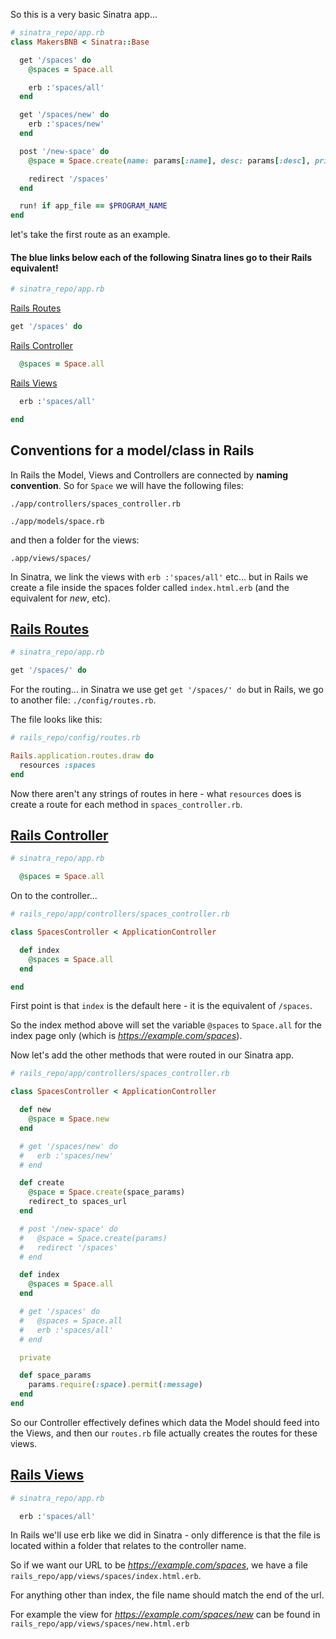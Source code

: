 So this is a very basic Sinatra app...

```ruby
# sinatra_repo/app.rb
class MakersBNB < Sinatra::Base

  get '/spaces' do
    @spaces = Space.all

    erb :'spaces/all'
  end

  get '/spaces/new' do
    erb :'spaces/new'
  end

  post '/new-space' do
    @space = Space.create(name: params[:name], desc: params[:desc], price: params[:price])

    redirect '/spaces'
  end

  run! if app_file == $PROGRAM_NAME
end
```

let's take the first route as an example.

#### The blue links below each of the following Sinatra lines go to their Rails equivalent!

```ruby
# sinatra_repo/app.rb
```
[Rails Routes](#routing)
```ruby
get '/spaces' do
```
[Rails Controller](#controller)
```ruby
  @spaces = Space.all
```
[Rails Views](#views)
```ruby
  erb :'spaces/all'
```
```ruby
end
```

## Conventions for a model/class in Rails

In Rails the Model, Views and Controllers are connected by **naming convention**. So for `Space` we will have the following files:

`./app/controllers/spaces_controller.rb`

`./app/models/space.rb`

and then a folder for the views:

`.app/views/spaces/`

In Sinatra, we link the views with `erb :'spaces/all'` etc... but in Rails we create a file inside the spaces folder called `index.html.erb` (and the equivalent for _new_, etc).

## [Rails Routes](#routing)

```ruby
# sinatra_repo/app.rb

get '/spaces/' do
```

For the routing... in Sinatra we use get `get '/spaces/' do` but in Rails, we go to another file: `./config/routes.rb`.

The file looks like this:
```ruby
# rails_repo/config/routes.rb

Rails.application.routes.draw do
  resources :spaces
end
```

Now there aren't any strings of routes in here - what `resources` does is create a route for each method in `spaces_controller.rb`.

## [Rails Controller](#controller)

```ruby
# sinatra_repo/app.rb

  @spaces = Space.all
```

On to the controller...
```ruby
# rails_repo/app/controllers/spaces_controller.rb

class SpacesController < ApplicationController

  def index
    @spaces = Space.all
  end

end
```

First point is that `index` is the default here - it is the equivalent of `/spaces`.

So the index method above will set the variable `@spaces` to `Space.all` for the index page only (which is _https://example.com/spaces_).

Now let's add the other methods that were routed in our Sinatra app.

```ruby
# rails_repo/app/controllers/spaces_controller.rb

class SpacesController < ApplicationController

  def new
    @space = Space.new
  end

  # get '/spaces/new' do
  #   erb :'spaces/new'
  # end

  def create
    @space = Space.create(space_params)
    redirect_to spaces_url
  end

  # post '/new-space' do
  #   @space = Space.create(params)
  #   redirect '/spaces'
  # end

  def index
    @spaces = Space.all
  end

  # get '/spaces' do
  #   @spaces = Space.all
  #   erb :'spaces/all'
  # end

  private

  def space_params
    params.require(:space).permit(:message)
  end
end
```

So our Controller effectively defines which data the Model should feed into the Views, and then our `routes.rb` file actually creates the routes for these views.


## [Rails Views](#views)

```ruby
# sinatra_repo/app.rb

  erb :'spaces/all'
```

In Rails we'll use erb like we did in Sinatra - only difference is that the file is located within a folder that relates to the controller name.

So if we want our URL to be _https://example.com/spaces_, we have a file `rails_repo/app/views/spaces/index.html.erb`.

For anything other than index, the file name should match the end of the url.

For example the view for _https://example.com/spaces/new_ can be found in `rails_repo/app/views/spaces/new.html.erb`




